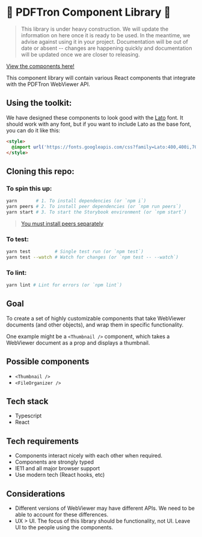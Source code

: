 # 🚧 PDFTron Component Library 🚧

> This library is under heavy construction. We will update the information on
> here once it is ready to be used. In the meantime, we advise against using it
> in your project. Documentation will be out of date or absent -- changes are
> happening quickly and documentation will be updated once we are closer to
> releasing.

[View the components here!](https://xododocs.github.io/component-library)

This component library will contain various React components that integrate with
the PDFTron WebViewer API.

## Using the toolkit:

We have designed these components to look good with the
[Lato](https://fonts.google.com/specimen/Lato) font. It should work with any
font, but if you want to include Lato as the base font, you can do it like this:

```html
<style>
  @import url('https://fonts.googleapis.com/css?family=Lato:400,400i,700,700i&display=swap');
</style>
```

## Cloning this repo:

### To spin this up:

```sh
yarn       # 1. To install dependencies (or `npm i`)
yarn peers # 2. To install peer dependencies (or `npm run peers`)
yarn start # 3. To start the Storybook environment (or `npm start`)
```

> [You must install peers separately](https://github.com/yarnpkg/yarn/issues/1503)

### To test:

```sh
yarn test         # Single test run (or `npm test`)
yarn test --watch # Watch for changes (or `npm test -- --watch`)
```

### To lint:

```sh
yarn lint # Lint for errors (or `npm lint`)
```

## Goal

To create a set of highly customizable components that take WebViewer documents
(and other objects), and wrap them in specific functionality.

One example might be a `<Thumbnail />` component, which takes a WebViewer
document as a prop and displays a thumbnail.

## Possible components

- `<Thumbnail />`
- `<FileOrganizer />`

## Tech stack

- Typescript
- React

## Tech requirements

- Components interact nicely with each other when required.
- Components are strongly typed
- IE11 and all major browser support
- Use modern tech (React hooks, etc)

## Considerations

- Different versions of WebViewer may have different APIs. We need to be able to
  account for these differences.
- UX > UI. The focus of this library should be functionality, not UI. Leave UI
  to the people using the components.
